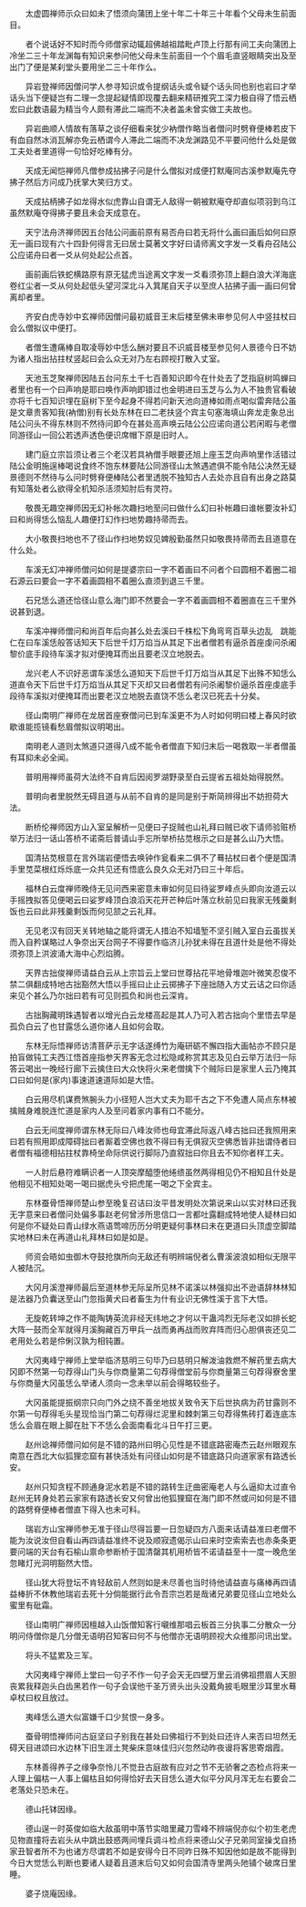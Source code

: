 <!-- { "loadSidebar": true } -->
　　太虚圆禅师示众曰如未了悟须向蒲团上坐十年二十年三十年看个父母未生前面目。

　　者个说话好不知时而今师僧家动辄超佛越祖踏毗卢顶上行那有间工夫向蒲团上冷坐二三十年龙渊每有知识来参问他父母未生前面目一个个眉毛直竖眼睛突出及至出门了便是某刹堂头要用坐二三十年作么。

　　异岩登禅师因僧问学人参寻知识或令提纲话头或令疑个话头同也别也岩曰才举话头当下便疑岂有二理一念提起疑情即现覆去翻来精研推究工深力极自得了悟云栖宏曰此数语最为精当今人颇有滞此二端而不决者盖未曾实做工夫故也。

　　异岩曲顺人情故有落草之谈仔细看来犹少衲僧作略当者僧问时劈脊便棒若皮下有血自然冰消瓦解亦免云栖谓今人滞此二端而不决龙渊路见不平要问他什么处是做工夫处者里道得一句恰好吃棒有分。

　　天成无闻恺禅师凡僧参成拈拂子问是什么僧拟对成便打默庵同古溪参默庵先夺拂子然后方问成乃抚掌大笑归方丈。

　　天成拈柄拂子如龙得水似虎靠山自谓无人敌得一朝被默庵夺却直似项羽到乌江虽然默庵夺得拂子要且未会天成意在。

　　天宁法舟济禅师因五台陆公问画前原有易否舟曰若无将什么画曰画后如何曰原无一画曰现有六十四卦何得言无曰居士莫著文字好曰请师离文字发一爻看舟召陆公公应诺舟曰者一爻从何处起公点首。

　　画前画后铁蛇横路原有原无猛虎当途离文字发一爻看须弥顶上翻白浪大洋海底卷红尘者一爻从何处起低头望河深北斗入箕尾自天子以至庶人拈拂子画一画曰何曾离却者里。

　　齐安白虎寺妙中玄禅师因僧问最初威音王末后楼至佛未审参见何人中竖拄杖曰会么僧拟议中便打。

　　者僧生遭痛棒自取凌辱妙中恁么酬对要且不识威音楼至参见何人景德今日不妨为诸人指出拈拄杖竖起曰会么众无对乃左右顾视打散入丈室。

　　天池玉芝聚禅师因陆五台问东土千七百善知识即今在什处去了芝指庭树鸣蝉曰者里也有一个曰声响是耶曰唤作声响即错过也金明进曰玉芝与么为人不独贵官看破亦将千七百知识埋在庭树下至今起身不得若问新天池向道棒如雨点喝似雷奔陆公虽是文章贵客知我(衲僧)别有长处东林在曰二老扶竖个宾主句塞海填山奔龙走象总出陆公问头不得东林则不然待问即今在甚处高声唤云陆公公应诺向道公若闲暇与老僧同游径山一回公若透声透色便识席帽下原是旧时人。

　　建门庭立宗旨须让者三个老汉若具衲僧手眼要还旭上座玉芝向声响里作活错过陆公金明施逞棒喝说食终不饱东林要陆公同游径山太煞遇遮俱不能令陆公决然无疑景德则不然待与么问时劈脊便棒陆公者里透脱不独知古人去处亦且自有出身之路莫有知落处者么欲得全机知杀活须知肘后有灵符。

　　敬畏无趣空禅师因无幻补帐次趣扫地至问曰做什么幻曰补帐趣曰谁帐要汝补幻曰和尚得恁么恼乱人趣便打幻作扫地势趣持帚而去。

　　大小敬畏扫地也不了径山作扫地势奴见婢殷勤虽然只如敬畏持帚而去且道意在什么处。

　　车溪无幻冲禅师僧问如何是提婆宗曰一字不着画曰不问者个曰圆相不着圈二祖石源云曰要会一字不着画圆相不着圈么直须到退三千里。

　　石兄恁么道还恰径山意么海门即不然要会一字不着画圆相不着圈直在三千里外说甚到退。

　　车溪冲禅师僧问和尚百年后向甚么处去溪曰千株松下角弯弯百草头边乱　跳能仁在曰车溪恁般答话知天下后世千灯万焰当从其足下出者僧若有逼杀首座虔问杀阇黎价底手段待车溪才拟对便掩耳而出且要老汉立地脱去。

　　龙兴老人不识好恶谓车溪恁么道知天下后世千灯万焰当从其足下出殊不知恁么道直令天下后世千灯万焰当从其足下灭却又曰者僧若有问杀阇黎价逼杀首座虔底手段待车溪拟对便掩耳而出要老汉立地脱去直饶不恁么老汉已死去十分矣。

　　径山南明广禅师在龙居首座寮僧问已到车溪更不为人时如何明曰楼上春风时欲歇谁能揽镜看愁眉僧拟议明喝出。

　　南明老人道则太煞道只道得八成不能令者僧直下知归末后一喝救取一半者僧虽有耳抑未必全闻。

　　普明用禅师虽荷大法终不自肯后因阅罗湖野录至白云提省五祖处始得脱然。

　　普明向者里脱然无碍且道与从前不自肯的是同是别于斯简辨得出不妨担荷大法。

　　断桥伦禅师因方山入室呈解桥一见便曰子捉贼也山礼拜曰贼已收下请师验赃桥举万法归一话山答桥不诺斋后普请山手忘所举桥拈苋根示之曰是甚么山乃大悟。

　　国清拈苋根意在言外瑞岩便悟去唤钟作瓮看来二俱不了蓦拈杖曰者个便是国清手里苋菜根红烁烁底一众共见还有悟底么良久众无对乃曰三十年后。

　　福林白云度禅师晚侍无见问西来密意未审如何见曰待娑罗峰点头即向汝道云以手摇拽拟答见便喝云曰娑罗峰顶白浪滔天花开芒种后叶落立秋前见曰我家无残羹剩饭也云曰此非残羹剩饭而何见颔之云礼拜。

　　无见老汉有回天关转地轴之能将谓无人措泊不知墙堑不坚引贼入室白云虽拔关而入自矜谋略过人争奈出天台网子不得要作临济儿孙犹未得在且道什处是他不得处须弥顶上洪波涌大海中心烈焰腾。

　　天界古拙俊禅师请益白云从上宗旨云上堂曰世尊拈花平地骨堆迦叶微笑忍俊不禁二俱翻成特地古拙豁然大悟以手摇曰止止云掷拂子下座拙随入方丈云诘之曰你适来见个甚么乃尔拙曰若有可见则孤负和尚也云深肯。

　　古拙胸藏明珠遇智者以增光白云龙楼高起是其人乃可入若古拙向个里悟去早是孤负白云了也甘露恁么道你诸人且如何会取。

　　东林无际悟禅师访清菩萨示无字话遂缚竹为庵研砺不懈四指大画帖亦不顾只是拍盲做钝工夫西江悟首座指参天界客无念过松隐咸称赏其志及见白云举万法归一际答云喝出一晚经行廊下云擒住曰大众快将火来老僧擒下个贼际曰是家里人云乃掩其口曰如何是(家内)事速道速道际如是大悟。

　　白云用尽机谋费煞腕头力小径短人岂大丈夫为耶千古之下不免遭人简点东林被擒贼身难脱连忙道是家内人及至问着家内事有口不能分。

　　白云无间度禅师谓东林无际曰八峰汝师也母宜滞此际返八峰古拙曰还我照用来曰若有照用即成障碍拙曰者厮着空佛也救不得曰有无俱寂灭空佛悉皆非拙谓侍者曰者僧有福德相拈拄杖靠椅坐命际供说行脚际乃直叙拙曰你且去不知你者样工夫。

　　一人肘后悬符难瞒识者一人顶突摩醯堕他绻缋虽然两得相见仍不相知且什处是他相见不相知处喝一喝曰据虎头兮把虎尾一喝之下全宾主。

　　东林蚕骨悟禅师楚山参至晚复召诘曰汝平昔发明处次第说来山以实对林曰还我无字意来曰者僧问处偏多事赵老何曾涉所思信口一言都吐露翻成特地使人疑林曰如何是你不疑处曰青山绿水燕语莺啼历历分明更疑何事林曰未在更道曰头顶虚空脚踏实地林曰未在再道山礼拜林曰如是如是。

　　师资会晤如虫御木夺鼓抢旗所向无敌还有明辨端倪者么曹溪波浪如相似无限平人被陆沉。

　　大冈月溪澄禅师最后至道林参无际呈所见林不诺溪以林强抑出不逊语辞林林知是法器乃负囊送至山门忽指黄犬曰者畜生为什有业识无佛性溪于言下大悟。

　　无旋乾转坤之作不能陶铸英流非经天纬地之才何以干蛊鸿烈无际老汉如排长蛇大阵一鼓而全军就得月溪胸藏百万甲兵一战而勇再战而败弃阵而归心胆俱丧还见二老用处么若是伶俐汉孰为相钝置。

　　大冈夷峰宁禅师上堂举临济慈明三句毕乃曰慈明只解泼油救燃不解药里去病大冈即不然第一句荐得山门头与你商量第二句荐得僧堂前与你商量第三句荐得寮舍里与你商量大冈虽恁么举诸人须向一念未举以前会得略较些子。

　　大冈虽能提振纲宗只向门外之绕不善坐地拔关致令天下后世执病为药甘露则不尔第一句荐得毛头星现恰当门第二句荐得烂泥里和棘刺第三句荐得焦砖打着连底冻恁么会眉在眼上脚在肚下不恁么会面南看北斗日午打三更。

　　赵州谂禅师僧问如何是不错的路州曰明心见性是不错底路密庵杰云赵州眼观东南意在西北大似狐狸恋窟有甚快活处有问径山如何是不错底路只向道家家有路透长安。

　　赵州只知贪程不顾通身泥水若是不错的路转生迂曲密庵老人与么逼抑太过直令赵州无转身处若云家家有路透长安又何曾出他狐狸窟在海门即不然或问如何是不错的路劈脊便棒者僧直下得入也未可料。

　　瑞岩方山宝禅师参无准于径山尽得旨要一日忽疑四方八面来话请益准曰老僧不能为汝说汝但自看山再四请益准终不说及顺寂遗偈示山曰来时空索索去也赤条条更要问端的天台有石榆山禀命参断桥于国清罄其机用桥皆不诺请益至十一度一晚危坐忽睹灯光洞明豁然大悟。

　　径山犹大将登坛不肯轻敌前人然则如是未尽善也当时待他请益直与痛棒再四请益棒折不休教他瑞岩去死十分倘能据行此令吾宗岂若是哉诸兄弟要见径山立地处么蜜里有砒霜。

　　径山南明广禅师因檀越入山饭僧知客行嚫维那唱云板首三分执事二分散众一分明问侍僧你是几分僧无语明召知客曰何不与他僧亦无语明顾视大众维那问讯出堂。

　　将头不猛累及三军。

　　大冈夷峰宁禅师上堂曰一句子不作一句子会天无四壁万里云消佛祖攒眉人天胆丧累我释迦头白齿黑若作一句子会误他千圣万贤头出头没戴角披毛眼里沙耳里水蓦卓杖曰权且放过。

　　夷峰恁么道大似富嫌千口少贫恨一身多。

　　蚕骨明悟禅师问古庭坚曰子别我在甚处曰佛祖行不到处曰还许人来否曰坦然无碍天目进颂曰水边林下旧生涯土凳柴床意味佳归兴忽然动昨夜谩将客思寄烟霞。

　　东林善得养子之缘争奈怜儿不觉丑古庭故有应对之节不无骄奢之态检点将来一人理上偏枯一人事上偏枯且如何得恰好去天目恁么道大似平分风月浑无左右要会二老落处只恐未在。

　　德山托钵因缘。

　　德山逞一时英俊如临大敌虽明中落节实暗里藏刀雪峰不辨端倪亦似个初生老虎见物直撞将去岩头从中跳出鼓惑两间埋兵调斗检点将来德山父子兄弟同室操戈自扬家丑智者所不为也诸方尽谓若不如是安得今日不同昨日殊不知因他如是故不能得到今日大觉恁么判断也要诸人疑着且道末后句又如何会国清寺里两头阤铺个破席日里睡。

　　婆子烧庵因缘。

